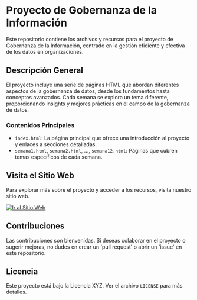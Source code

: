 # Proyecto de Gobernanza de la Información

Este repositorio contiene los archivos y recursos para el proyecto de Gobernanza de la Información, centrado en la gestión eficiente y efectiva de los datos en organizaciones.

## Descripción General

El proyecto incluye una serie de páginas HTML que abordan diferentes aspectos de la gobernanza de datos, desde los fundamentos hasta conceptos avanzados. Cada semana se explora un tema diferente, proporcionando insights y mejores prácticas en el campo de la gobernanza de datos.

### Contenidos Principales

- `index.html`: La página principal que ofrece una introducción al proyecto y enlaces a secciones detalladas.
- `semana1.html`, `semana2.html`, ..., `semana12.html`: Páginas que cubren temas específicos de cada semana.

## Visita el Sitio Web

Para explorar más sobre el proyecto y acceder a los recursos, visita nuestro sitio web.

[![Ir al Sitio Web](https://img.shields.io/badge/-Ir%20al%20Sitio%20Web-blue?style=for-the-badge&logo=azure)](https://brave-hill-0e01ed00f.4.azurestaticapps.net)

## Contribuciones

Las contribuciones son bienvenidas. Si deseas colaborar en el proyecto o sugerir mejoras, no dudes en crear un 'pull request' o abrir un 'issue' en este repositorio.

## Licencia

Este proyecto está bajo la Licencia XYZ. Ver el archivo `LICENSE` para más detalles.
